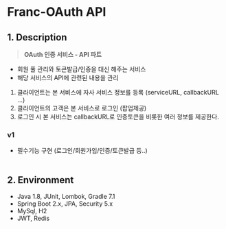 # Franc-OAuth API

## 1. Description
> <b>OAuth 인증 서비스 - API 파트</b>
- 회원 풀 관리와 토큰발급/인증을 대신 해주는 서비스
- 해당 서비스의 API에 관련된 내용을 관리
1. 클라이언트는 본 서비스에 자사 서비스 정보를 등록 (serviceURL, callbackURL ...)
1. 클라이언트의 고객은 본 서비스로 로그인 (팝업제공)
1. 로그인 시 본 서비스는 callbackURL로 인증토큰을 비롯한 여러 정보를 제공한다.

### v1
- 필수기능 구현 (로그인/회원가입/인증/토큰발급 등..)
<br/><br/>
  
## 2. Environment
- Java 1.8, JUnit, Lombok, Gradle 7.1
- Spring Boot 2.x, JPA, Security 5.x
- MySql, H2
- JWT, Redis
